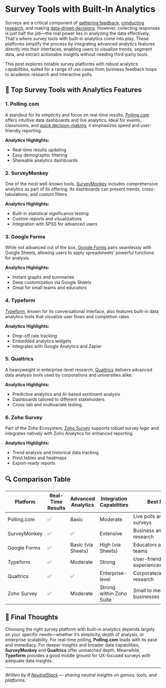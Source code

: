 # Survey Tools with Built-In Analytics

Surveys are a critical component of [gathering feedback](https://blog.polling.com/image-survey-a-guide-to-gathering-visual-feedback-effectively/), [conducting research](https://blog.polling.com/ranking-questions-in-market-research-surveys/), and making [data-driven decisions](https://blog.polling.com/the-role-of-survey-analytics-in-data-driven-decision-making/). However, collecting responses is just half the job—the real power lies in analyzing the data effectively. That's where survey tools with built-in analytics come into play. These platforms simplify the process by integrating advanced analytics features directly into their interfaces, enabling users to visualize trends, segment data, and extract actionable insights without needing third-party tools.

This post explores notable survey platforms with robust analytics capabilities, suited for a range of use cases from business feedback loops to academic research and interactive polls.

## 🧰 Top Survey Tools with Analytics Features

### 1. **Polling.com**
A standout for its simplicity and focus on real-time results, [Polling.com](https://polling.com) offers intuitive data dashboards and live analytics. Ideal for events, classrooms, and [quick decision-making](https://blog.polling.com/cross-sectional-survey-a-complete-guide-to-quick-and-effective-data-collection/), it emphasizes speed and user-friendly reporting.

**Analytics Highlights:**
- Real-time results updating
- Easy demographic filtering
- Shareable analytics dashboards

### 2. **SurveyMonkey**
One of the most well-known tools, [SurveyMonkey](https://www.surveymonkey.com/) includes comprehensive analytics as part of its offering. Its dashboards can present trends, cross-tabulations, and custom filters.

**Analytics Highlights:**
- Built-in statistical significance testing
- Custom reports and visualizations
- Integration with SPSS for advanced users

### 3. **Google Forms**
While not advanced out of the box, [Google Forms](https://docs.google.com/forms/u/0/) pairs seamlessly with Google Sheets, allowing users to apply spreadsheets’ powerful functions for analysis.

**Analytics Highlights:**
- Instant graphs and summaries
- Deep customization via Google Sheets
- Great for small teams and educators

### 4. **Typeform**
[Typeform](https://docs.google.com/forms/u/0/), known for its conversational interface, also features built-in data analytics tools that visualize user flows and completion rates.

**Analytics Highlights:**
- Drop-off rate tracking
- Embedded analytics widgets
- Integrates with Google Analytics and Zapier

### 5. **Qualtrics**
A heavyweight in enterprise-level research, [Qualtrics](https://www.qualtrics.com/) delivers advanced data analysis tools used by corporations and universities alike.

**Analytics Highlights:**
- Predictive analytics and AI-based sentiment analysis
- Dashboards tailored to different stakeholders
- Cross-tab and multivariate testing

### 6. **Zoho Survey**
Part of the Zoho Ecosystem, [Zoho Survey](https://www.zoho.com/survey/) supports robust survey logic and integrates natively with Zoho Analytics for enhanced reporting.

**Analytics Highlights:**
- Trend analysis and historical data tracking
- Pivot tables and heatmaps
- Export-ready reports

## 🔍 Comparison Table

| Platform         | Real-Time Results | Advanced Analytics | Integration Capabilities | Best For                     |
|------------------|-------------------|--------------------|---------------------------|------------------------------|
| Polling.com      | ✅                | Basic              | Moderate                  | Live polls and quick surveys |
| SurveyMonkey     | ✅                | ✅                 | Extensive                 | Business and research        |
| Google Forms     | ✅                | Basic (via Sheets) | High (via Sheets)         | Educators and small teams    |
| Typeform         | ✅                | Moderate           | Strong                    | User-friendly experiences    |
| Qualtrics         | ✅                | ✅                 | Enterprise-level          | Corporate/academic research  |
| Zoho Survey      | ✅                | Moderate           | Strong within Zoho Suite  | Small to medium businesses   |

## 🎯 Final Thoughts 

Choosing the right survey platform with built-in analytics depends largely on your specific needs—whether it’s simplicity, depth of analysis, or enterprise scalability. For real-time polling, **Polling.com** leads with its ease and immediacy. For deeper insights and broader data capabilities, **SurveyMonkey** and **Qualtrics** offer unmatched depth. Meanwhile, **Typeform** provides a good middle ground for UX-focused surveys with adequate data insights.

---

*Written by R [NeutralStack](https://github.com/neutralstack) — sharing neutral insights on games, tools, and platforms.*
